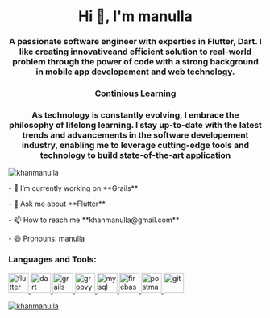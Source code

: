 <h1 align="center">Hi 👋, I'm manulla</h1>
<h3 align="center">A passionate software engineer with experties in Flutter, Dart. I like creating innovativeand efficient solution to real-world problem through the power of code with a strong background in mobile app developement and web technology.</h3>
<h3  align="center">Continious Learning</h3>
<h3  align="center">As technology is constantly evolving, I embrace the philosophy of lifelong learning. I stay up-to-date with the latest trends and advancements in the software developement industry, enabling me to leverage cutting-edge tools and technology to build state-of-the-art application</h3>

<p align="left"> <img src="https://komarev.com/ghpvc/?username=khanmanulla&label=Profile%20views&color=0e75b6&style=flat" alt="khanmanulla" /></p>

<p>- 🔭 I’m currently working on **Grails**</p>

<p>- 💬 Ask me about **Flutter**</p>

<p>- 📫 How to reach me **khanmanulla@gmail.com**</p>

<p>- 😄 Pronouns: manulla</p>


<h3 align="left">Languages and Tools:</h3>
<p align="left">  
  
  <a href="https://flutter.dev" target="_blank" rel="noreferrer"> <img src="https://www.vectorlogo.zone/logos/flutterio/flutterio-icon.svg" alt="flutter" width="40" height="40"/>
  <a href="https://dart.dev/" target="_blank" rel="noreferrer"> <img src="https://www.vectorlogo.zone/logos/dartlang/dartlang-icon.svg" alt="dart" width="40" height="40"/>
  <a href="https://grails.org/" target="_blank" rel="noreferrer"> <img src="https://www.vectorlogo.zone/logos/grails/grails-icon.svg" alt="grails" width="40" height="40"/>
  <a href="https://groovy-lang.org/" target="_blank" rel="noreferrer"> <img src="https://www.vectorlogo.zone/logos/groovy-lang/groovy-lang-icon.svg" alt="groovy" width="40" height="40"/>
  <a href="https://www.mysql.com/" target="_blank" rel="noreferrer"> <img src="https://www.vectorlogo.zone/logos/mysql/mysql-icon.svg" alt="mysql" width="40" height="40"/>
  <a href="https://firebase.google.com/" target="_blank" rel="noreferrer"> <img src="https://www.vectorlogo.zone/logos/firebase/firebase-icon.svg" alt="firebase" width="40" height="40"/>
  <a href="https://postman.com" target="_blank" rel="noreferrer"> <img src="https://www.vectorlogo.zone/logos/getpostman/getpostman-icon.svg" alt="postman" width="40" height="40"/>
  <a href="https://git-scm.com/" target="_blank" rel="noreferrer"> <img src="https://www.vectorlogo.zone/logos/git-scm/git-scm-icon.svg" alt="git" width="40" height="40"/>
</p>

<p><img align="center" src="https://github-readme-stats.vercel.app/api/top-langs?username=khanmanulla&show_icons=true&locale=en&layout=compact" alt="khanmanulla" /></p>


<!--
**khanmanulla/khanmanulla** is a ✨ _special_ ✨ repository because its `README.md` (this file) appears on your GitHub profile.

Here are some ideas to get you started:

- 🔭 I’m currently working on ...
- 🌱 I’m currently learning ...
- 👯 I’m looking to collaborate on ...
- 🤔 I’m looking for help with ...
- 💬 Ask me about ...
- 📫 How to reach me: ...
- 😄 Pronouns: ...
- ⚡ Fun fact: ...
-->
